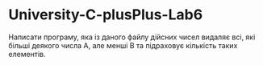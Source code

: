 # University-C-plusPlus-Lab6
Написати програму, яка із даного файлу дійсних чисел видаляє всі, які більші деякого числа A, але менші B та підраховує кількість таких елементів.	
